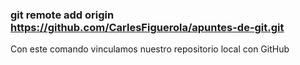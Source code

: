### git remote add origin https://github.com/CarlesFiguerola/apuntes-de-git.git
Con este comando vinculamos nuestro repositorio local con GitHub